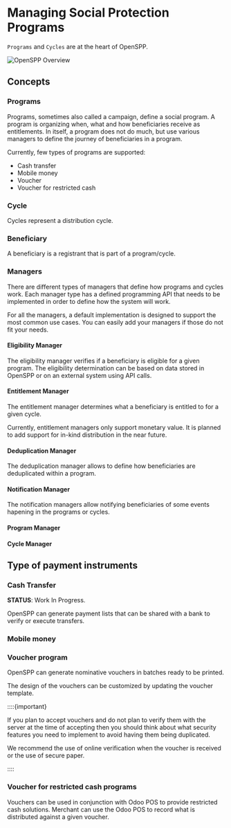 # Managing Social Protection Programs

`Programs` and `Cycles` are at the heart of OpenSPP.

![OpenSPP Overview](https://github.com/newlogic/newlogic-g2p/raw/main/newlogic_g2p_overview.png)

## Concepts

### Programs

Programs, sometimes also called a campaign, define a social program. A program is organizing when, what and
how beneficiaries receive as entitlements. In itself, a program does not do much, but use various managers to
define the journey of beneficiaries in a program.

Currently, few types of programs are supported:

- Cash transfer
- Mobile money
- Voucher
- Voucher for restricted cash

### Cycle

Cycles represent a distribution cycle.

### Beneficiary

A beneficiary is a registrant that is part of a program/cycle.

### Managers

There are different types of managers that define how programs and cycles work. Each manager type has a
defined programming API that needs to be implemented in order to define how the system will work.

For all the managers, a default implementation is designed to support the most common use cases. You can
easily add your managers if those do not fit your needs.

#### Eligibility Manager

The eligibility manager verifies if a beneficiary is eligible for a given program. The eligibility
determination can be based on data stored in OpenSPP or on an external system using API calls.

#### Entitlement Manager

The entitlement manager determines what a beneficiary is entitled to for a given cycle.

Currently, entitlement managers only support monetary value. It is planned to add support for in-kind
distribution in the near future.

#### Deduplication Manager

The deduplication manager allows to define how beneficiaries are deduplicated within a program.

#### Notification Manager

The notification managers allow notifying beneficiaries of some events hapening in the programs or cycles.

#### Program Manager

#### Cycle Manager

## Type of payment instruments

### Cash Transfer

**STATUS**: Work In Progress.

OpenSPP can generate payment lists that can be shared with a bank to verify or execute transfers.

### Mobile money

### Voucher program

OpenSPP can generate nominative vouchers in batches ready to be printed.

The design of the vouchers can be customized by updating the voucher template.

::::{important}

If you plan to accept vouchers and do not plan to verify them with the server at the time of accepting then
you should think about what security features you need to implement to avoid having them being duplicated.

We recommend the use of online verification when the voucher is received or the use of secure paper.

::::

### Voucher for restricted cash programs

Vouchers can be used in conjunction with Odoo POS to provide restricted cash solutions. Merchant can use the
Odoo POS to record what is distributed against a given voucher.
